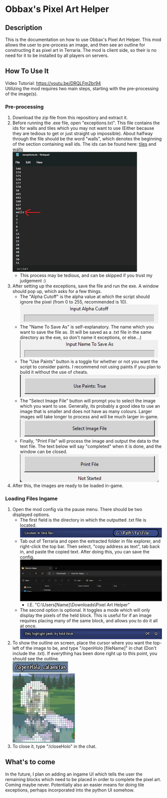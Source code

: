 ﻿

# Obbax's Pixel Art Helper
## Description
This is the documentation on how to use Obbax's Pixel Art Helper. This mod allows the user to pre-process an image, and then see an outline for constructing it as pixel art in Terraria. The mod is client side, so their is no need for it to be installed by all players on servers.

## How To Use It
Video Tutorial: https://youtu.be/DRQLFm2br94 \
Utilizing the mod requires two main steps, starting with the pre-processing of the image(s).

### Pre-processing

 1. Download the zip file from this repositiory and extract it.
 2. Before running the .exe file, open "exceptions.txt". This file contains the ids for walls and tiles which you may not want to use (Either because they are tedious to get or just straight up impossible). About halfway through the file should be the word "walls", which denotes the beginning of the section containing wall ids. The ids can be found here: [tiles](https://terraria.wiki.gg/wiki/Tile_IDs) and [walls](https://terraria.wiki.gg/wiki/Wall_IDs)  
![](readmeresources/requiredBlocks.png)
    - This process may be tedious, and can be skipped if you trust my judgement :)
 4. After setting up the exceptions, save the file and run the exe. A window should pop up, which asks for a few things. 
    - The "Alpha Cutoff" is the alpha value at which the script should ignore the pixel (from 0 to 255, recommended is 10).  
    ![](readmeresources/alphaCutoff.png)
    - The "Name To Save As" is self-explanatory. The name which you want to save the file as. (It will be saved as a .txt file in the same directory as the exe, so don't name it exceptions, or else...)  
    ![](readmeresources/inputName.png)
    - The "Use Paints" button is a toggle for whether or not you want the script to consider paints. I recommend not using paints if you plan to build it without the use of cheats.  
    ![](readmeresources/usePaints.png)
    - The "Select Image File" button will prompt you to select the image which you want to use. Generally, its probably a good idea to use an image that is smaller and does not have as many colours. Larger images will take longer to process and will be much larger in-game.  
    ![](readmeresources/selectFile.png)
    - Finally, "Print File" will process the image and output the data to the text file. The text below will say "completed" when it is done, and the window can be closed.  
    ![](readmeresources/printFile.png)
 5. After this, the images are ready to be loaded in-game.
 
### Loading Files Ingame

1. Open the mod config via the pause menu. There should be two displayed options.
   - The first field is the directory in which the outputted .txt file is located.   
   ![](readmeresources/configOption1.png)
   - Tab out of Terraria and open the extracted folder in file explorer, and right-click the top bar. Then select, "copy address as text", tab back in, and paste the copied text. After doing this, you can save the config.  
   ![](readmeresources/copyFileAddress.gif)
      - I.E. "C:\Users\[Name]\Downloads\Pixel Art Helper"
   - The second option is optional. It toggles a mode which will only display the pixels of the held block. This is useful for if an image requires placing many of the same block, and allows you to do it all at once.  
   ![](readmeresources/configOption2.png)
2. To show the outline on screen, place the cursor where you want the top-left of the image to be, and type "/openHolo [fileName]" in chat (Don't include the .txt). If everything has been done right up to this point, you should see the outline.  
   ![](readmeresources/exampleCommand.png)   
   ![](readmeresources/hologramExample.png)
4. To close it, type "/closeHolo" in the chat.

## What's to come
In the future, I plan on adding an ingame UI which tells the user the remaining blocks which need to be placed in order to complete the pixel art. Coming maybe never.
Potentially also an easier means for doing tile exceptions, perhaps incorporated into the python UI somehow.
